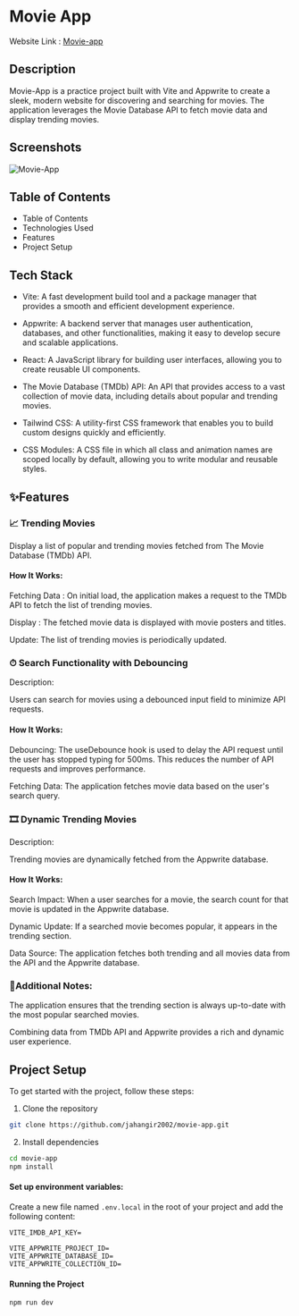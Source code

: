 
# Movie App

Website Link : 
[Movie-app](https://movie-get.netlify.app/) 





## Description

Movie-App is a practice project built with Vite and Appwrite to create a sleek, modern website for discovering and searching for movies. The application leverages the Movie Database API to fetch movie data and display trending movies.
## Screenshots

![Movie-App](https://github.com/user-attachments/assets/4839e7f3-5e3d-4aa6-98e2-e704a80ec1d5)
##  Table of Contents 

- Table of Contents
- Technologies Used
- Features
- Project Setup
## Tech Stack

- Vite: A fast development build tool and a package manager that provides a smooth and efficient development experience.

- Appwrite: A backend server that manages user authentication, databases, and other functionalities, making it easy to develop secure and scalable applications.

- React: A JavaScript library for building user interfaces, allowing you to create reusable UI components.

- The Movie Database (TMDb) API: An API that provides access to a vast collection of movie data, including details about popular and trending movies.

- Tailwind CSS: A utility-first CSS framework that enables you to build custom designs quickly and efficiently.

- CSS Modules: A CSS file in which all class and animation names are scoped locally by default, allowing you to write modular and reusable styles.
## ✨Features

### 📈 Trending Movies

Display a list of popular and trending movies fetched from The Movie Database (TMDb) API.

#### How It Works:

Fetching Data : On initial load, the application makes a request to the TMDb API to fetch the list of trending movies.

Display : The fetched movie data is displayed with movie posters and titles.

Update: The list of trending movies is periodically updated.

### ⏱ Search Functionality with Debouncing
Description:

Users can search for movies using a debounced input field to minimize API requests.

#### How It Works:

Debouncing: The useDebounce hook is used to delay the API request until the user has stopped typing for 500ms. This reduces the number of API requests and improves performance.

Fetching Data: The application fetches movie data based on the user's search query.

### 🎞 Dynamic Trending Movies
Description:

Trending movies are dynamically fetched from the Appwrite database.

#### How It Works:

Search Impact: When a user searches for a movie, the search count for that movie is updated in the Appwrite database.

Dynamic Update: If a searched movie becomes popular, it appears in the trending section.

Data Source: The application fetches both trending and all movies data from the API and the Appwrite database.

### 📝Additional Notes:

The application ensures that the trending section is always up-to-date with the most popular searched movies.

Combining data from TMDb API and Appwrite provides a rich and dynamic user experience.
## Project Setup

To get started with the project, follow these steps:

1. Clone the repository

```bash
git clone https://github.com/jahangir2002/movie-app.git

```
2. Install dependencies

```bash
cd movie-app
npm install

```
#### Set up environment variables:

Create a new file named `.env.local` in the root of your project and add the following content:

```
VITE_IMDB_API_KEY=

VITE_APPWRITE_PROJECT_ID=
VITE_APPWRITE_DATABASE_ID=
VITE_APPWRITE_COLLECTION_ID=

```

#### Running the Project
```
npm run dev
```
